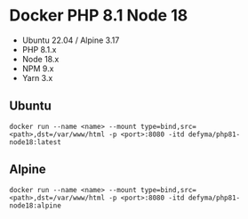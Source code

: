 # Docker PHP 8.1 Node 18

- Ubuntu 22.04 / Alpine 3.17
- PHP 8.1.x
- Node 18.x
- NPM 9.x
- Yarn 3.x

## Ubuntu
``
docker run --name <name> --mount type=bind,src=<path>,dst=/var/www/html -p <port>:8080 -itd defyma/php81-node18:latest
``

## Alpine
``
docker run --name <name> --mount type=bind,src=<path>,dst=/var/www/html -p <port>:8080 -itd defyma/php81-node18:alpine
``
